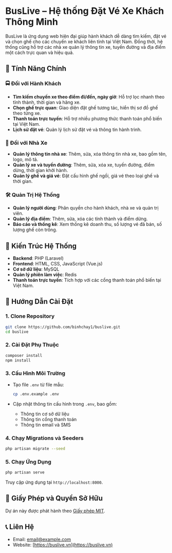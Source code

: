 # BusLive – Hệ thống Đặt Vé Xe Khách Thông Minh

BusLive là ứng dụng web hiện đại giúp hành khách dễ dàng tìm kiếm, đặt vé và chọn ghế cho các chuyến xe khách liên tỉnh tại Việt Nam. Đồng thời, hệ thống cũng hỗ trợ các nhà xe quản lý thông tin xe, tuyến đường và địa điểm một cách trực quan và hiệu quả.

## 🔑 Tính Năng Chính

### 🚍 Đối với Hành Khách

- **Tìm kiếm chuyến xe theo điểm đi/đến, ngày giờ**: Hỗ trợ lọc nhanh theo tỉnh thành, thời gian và hãng xe.
- **Chọn ghế trực quan**: Giao diện đặt ghế tương tác, hiển thị sơ đồ ghế theo từng xe.
- **Thanh toán trực tuyến**: Hỗ trợ nhiều phương thức thanh toán phổ biến tại Việt Nam.
- **Lịch sử đặt vé**: Quản lý lịch sử đặt vé và thông tin hành trình.

### 🏢 Đối với Nhà Xe

- **Quản lý thông tin nhà xe**: Thêm, sửa, xóa thông tin nhà xe, bao gồm tên, logo, mô tả.
- **Quản lý xe và tuyến đường**: Thêm, sửa, xóa xe, tuyến đường, điểm dừng, thời gian khởi hành.
- **Quản lý ghế và giá vé**: Đặt cấu hình ghế ngồi, giá vé theo loại ghế và thời gian.

### 🛠️ Quản Trị Hệ Thống

- **Quản lý người dùng**: Phân quyền cho hành khách, nhà xe và quản trị viên.
- **Quản lý địa điểm**: Thêm, sửa, xóa các tỉnh thành và điểm dừng.
- **Báo cáo và thống kê**: Xem thống kê doanh thu, số lượng vé đã bán, số lượng ghế còn trống.

## 🧱 Kiến Trúc Hệ Thống

- **Backend**: PHP (Laravel)
- **Frontend**: HTML, CSS, JavaScript (Vue.js)
- **Cơ sở dữ liệu**: MySQL
- **Quản lý phiên làm việc**: Redis
- **Thanh toán trực tuyến**: Tích hợp với các cổng thanh toán phổ biến tại Việt Nam.

## 🚀 Hướng Dẫn Cài Đặt

### 1. Clone Repository

```bash
git clone https://github.com/binhchay1/buslive.git
cd buslive
```

### 2. Cài Đặt Phụ Thuộc

```bash
composer install
npm install
```

### 3. Cấu Hình Môi Trường

- Tạo file `.env` từ file mẫu:

  ```bash
  cp .env.example .env
  ```

- Cập nhật thông tin cấu hình trong `.env`, bao gồm:
  - Thông tin cơ sở dữ liệu
  - Thông tin cổng thanh toán
  - Thông tin email và SMS

### 4. Chạy Migrations và Seeders

```bash
php artisan migrate --seed
```

### 5. Chạy Ứng Dụng

```bash
php artisan serve
```

Truy cập ứng dụng tại `http://localhost:8000`.

## 📄 Giấy Phép và Quyền Sở Hữu

Dự án này được phát hành theo [Giấy phép MIT](LICENSE).

## 📞 Liên Hệ

- Email: [email@example.com](mailto:email@example.com)
- Website: [https://buslive.vn](https://buslive.vn)

